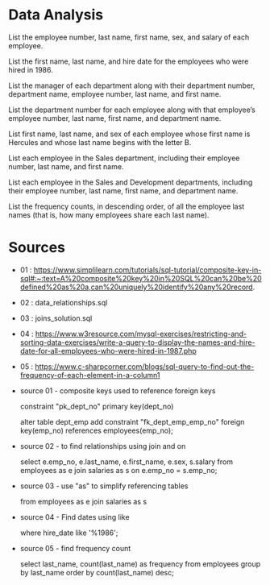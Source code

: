 
# Data Analysis #
List the employee number, last name, first name, sex, and salary of each employee.

List the first name, last name, and hire date for the employees who were hired in 1986.

List the manager of each department along with their department number, department name, employee number, last name, and first name.

List the department number for each employee along with that employee’s employee number, last name, first name, and department name.

List first name, last name, and sex of each employee whose first name is Hercules and whose last name begins with the letter B.

List each employee in the Sales department, including their employee number, last name, and first name.

List each employee in the Sales and Development departments, including their employee number, last name, first name, and department name.

List the frequency counts, in descending order, of all the employee last names (that is, how many employees share each last name).


# Sources #

* 01 : https://www.simplilearn.com/tutorials/sql-tutorial/composite-key-in-sql#:~:text=A%20composite%20key%20in%20SQL%20can%20be%20defined%20as%20a,can%20uniquely%20identify%20any%20record.
* 02 : data_relationships.sql
* 03 : joins_solution.sql
* 04 : https://www.w3resource.com/mysql-exercises/restricting-and-sorting-data-exercises/write-a-query-to-display-the-names-and-hire-date-for-all-employees-who-were-hired-in-1987.php
* 05 : https://www.c-sharpcorner.com/blogs/sql-query-to-find-out-the-frequency-of-each-element-in-a-column1

* source 01 - composite keys used to reference foreign keys
    
    constraint "pk_dept_no" primary key(dept_no)

    alter table dept_emp
	    add constraint "fk_dept_emp_emp_no" foreign key(emp_no)
	    references employees(emp_no);

* source 02 - to find relationships using join and on

    select e.emp_no, e.last_name, e.first_name, e.sex, s.salary
    from employees as e
    join salaries as s
    on e.emp_no = s.emp_no;

* source 03 - use "as" to simplify referencing tables

    from employees as e
    join salaries as s

* source 04 - Find dates using like

    where hire_date like '%1986';

* source 05 - find frequency count

    select last_name, count(last_name) as frequency
    from employees
    group by last_name
    order by count(last_name) desc;